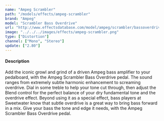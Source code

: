 ```yaml
---
name: "Ampeg Scrambler"
path: "/models/effects/ampeg-scrambler"
brand: "Ampeg"
model: "Scrambler Bass Overdrive"
url: "http://www.effectsdatabase.com/model/ampeg/scrambler/bassoverdrive"
image: "../../../images/effects/ampeg-scrambler.png"
type: ["Distortion"]
channel: ["Mono", "Stereo"]
update: ["2.80"]
---
```

#### Description
Add the iconic growl and grind of a driven Ampeg bass amplifier to your pedalboard, with the Ampeg Scrambler Bass Overdrive pedal. The sound ranges from extremely subtle harmonic enhancement to screaming overdrive. Dial in some treble to help your tone cut through, then adjust the Blend control for the perfect balance of your dry fundamental tone and the overdrive effect. Beyond using it as a special effect, bass players at Sweetwater know that subtle overdrive is a great way to bring bass forward in a mix. Give your bass the tone and edge it needs, with the Ampeg Scrambler Bass Overdrive pedal.